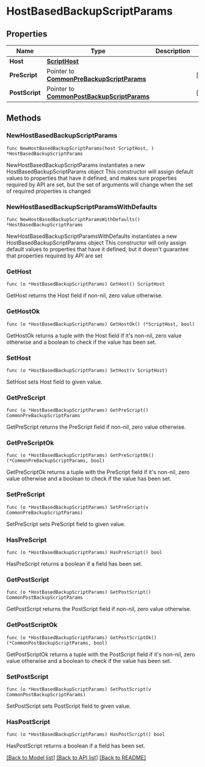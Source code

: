 # HostBasedBackupScriptParams

## Properties

Name | Type | Description | Notes
------------ | ------------- | ------------- | -------------
**Host** | [**ScriptHost**](ScriptHost.md) |  | 
**PreScript** | Pointer to [**CommonPreBackupScriptParams**](CommonPreBackupScriptParams.md) |  | [optional] 
**PostScript** | Pointer to [**CommonPostBackupScriptParams**](CommonPostBackupScriptParams.md) |  | [optional] 

## Methods

### NewHostBasedBackupScriptParams

`func NewHostBasedBackupScriptParams(host ScriptHost, ) *HostBasedBackupScriptParams`

NewHostBasedBackupScriptParams instantiates a new HostBasedBackupScriptParams object
This constructor will assign default values to properties that have it defined,
and makes sure properties required by API are set, but the set of arguments
will change when the set of required properties is changed

### NewHostBasedBackupScriptParamsWithDefaults

`func NewHostBasedBackupScriptParamsWithDefaults() *HostBasedBackupScriptParams`

NewHostBasedBackupScriptParamsWithDefaults instantiates a new HostBasedBackupScriptParams object
This constructor will only assign default values to properties that have it defined,
but it doesn't guarantee that properties required by API are set

### GetHost

`func (o *HostBasedBackupScriptParams) GetHost() ScriptHost`

GetHost returns the Host field if non-nil, zero value otherwise.

### GetHostOk

`func (o *HostBasedBackupScriptParams) GetHostOk() (*ScriptHost, bool)`

GetHostOk returns a tuple with the Host field if it's non-nil, zero value otherwise
and a boolean to check if the value has been set.

### SetHost

`func (o *HostBasedBackupScriptParams) SetHost(v ScriptHost)`

SetHost sets Host field to given value.


### GetPreScript

`func (o *HostBasedBackupScriptParams) GetPreScript() CommonPreBackupScriptParams`

GetPreScript returns the PreScript field if non-nil, zero value otherwise.

### GetPreScriptOk

`func (o *HostBasedBackupScriptParams) GetPreScriptOk() (*CommonPreBackupScriptParams, bool)`

GetPreScriptOk returns a tuple with the PreScript field if it's non-nil, zero value otherwise
and a boolean to check if the value has been set.

### SetPreScript

`func (o *HostBasedBackupScriptParams) SetPreScript(v CommonPreBackupScriptParams)`

SetPreScript sets PreScript field to given value.

### HasPreScript

`func (o *HostBasedBackupScriptParams) HasPreScript() bool`

HasPreScript returns a boolean if a field has been set.

### GetPostScript

`func (o *HostBasedBackupScriptParams) GetPostScript() CommonPostBackupScriptParams`

GetPostScript returns the PostScript field if non-nil, zero value otherwise.

### GetPostScriptOk

`func (o *HostBasedBackupScriptParams) GetPostScriptOk() (*CommonPostBackupScriptParams, bool)`

GetPostScriptOk returns a tuple with the PostScript field if it's non-nil, zero value otherwise
and a boolean to check if the value has been set.

### SetPostScript

`func (o *HostBasedBackupScriptParams) SetPostScript(v CommonPostBackupScriptParams)`

SetPostScript sets PostScript field to given value.

### HasPostScript

`func (o *HostBasedBackupScriptParams) HasPostScript() bool`

HasPostScript returns a boolean if a field has been set.


[[Back to Model list]](../README.md#documentation-for-models) [[Back to API list]](../README.md#documentation-for-api-endpoints) [[Back to README]](../README.md)


